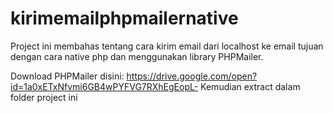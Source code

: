# kirimemailphpmailernative

Project ini membahas tentang cara kirim email dari localhost ke email tujuan dengan cara native php dan menggunakan library PHPMailer.

Download PHPMailer disini: https://drive.google.com/open?id=1a0xETxNfvmi6GB4wPYFVG7RXhEgEopL- 
Kemudian extract dalam folder project ini
